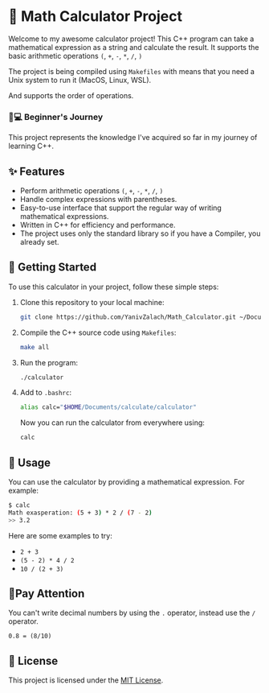 # 🚀 Math Calculator Project

Welcome to my awesome calculator project! This C++ program can take a mathematical expression as a string and calculate the result. It supports the basic arithmetic operations `(`, `+`, `-`, `*`, `/`, `)`

The project is being compiled using `Makefiles` with means that you need a Unix system to run it (MacOS, Linux, WSL).

And supports the order of operations.

### 🧑💻 Beginner's Journey

This project represents the knowledge I've acquired so far in my journey of learning C++.

## ✨ Features

- Perform arithmetic operations `(`, `+`, `-`, `*`, `/`, `)`
- Handle complex expressions with parentheses.
- Easy-to-use interface that support the regular way of writing mathematical expressions.
- Written in C++ for efficiency and performance.
- The project uses only the standard library so if you have a Compiler, you already set.

## 🚀 Getting Started

To use this calculator in your project, follow these simple steps:

1. Clone this repository to your local machine:

   ```bash
   git clone https://github.com/YanivZalach/Math_Calculator.git ~/Documents/calculate
   ```

2. Compile the C++ source code using `Makefiles`:

   ```bash
   make all
   ```

3. Run the program:

   ```bash
   ./calculator
   ```

4. Add to `.bashrc`:

   ```bash
   alias calc="$HOME/Documents/calculate/calculator"
   ```

   Now you can run the calculator from  everywhere using:

   ```bash
   calc
   ```


## 📝 Usage

You can use the calculator by providing a mathematical expression. For example:

```bash
$ calc
Math exasperation: (5 + 3) * 2 / (7 - 2)
>> 3.2
```
Here are some examples to try:

- `2 + 3`
- `(5 - 2) * 4 / 2`
- `10 / (2 + 3)`

## 🌟Pay Attention

You can't write decimal numbers by using the `.` operator, instead use the `/` operator.

```
0.8 = (8/10)
```

## 📄 License

This project is licensed under the [MIT License](LICENSE).

